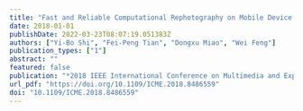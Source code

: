 ```yaml
---
title: "Fast and Reliable Computational Rephotography on Mobile Device (2018 IEEE International Conference on Multimedia and Expo, 2018)"
date: 2018-01-01
publishDate: 2022-03-23T08:07:19.051383Z
authors: ["Yi-Bo Shi", "Fei-Peng Tian", "Dongxu Miao", "Wei Feng"]
publication_types: ["1"]
abstract: ""
featured: false
publication: "*2018 IEEE International Conference on Multimedia and Expo, ICME 2018, San Diego, CA, USA, July 23-27, 2018*"
url_pdf: "https://doi.org/10.1109/ICME.2018.8486559"
doi: "10.1109/ICME.2018.8486559"
---
```


